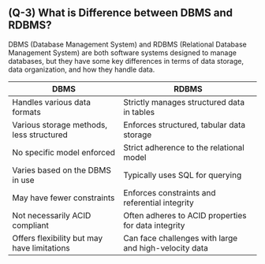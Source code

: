 ## (Q-3) What is Difference between DBMS and RDBMS?

DBMS (Database Management System) and RDBMS (Relational Database Management System) are both software systems designed to manage databases, but they have some key differences in terms of data storage, data organization, and how they handle data.

| DBMS                                      | RDBMS                                      |
|------------------------------------------|--------------------------------------------|
| Handles various data formats              | Strictly manages structured data in tables  |
| Various storage methods, less structured | Enforces structured, tabular data storage   |
| No specific model enforced                | Strict adherence to the relational model  |
| Varies based on the DBMS in use          | Typically uses SQL for querying            |
| May have fewer constraints               | Enforces constraints and referential integrity |
| Not necessarily ACID compliant            | Often adheres to ACID properties for data integrity |
| Offers flexibility but may have limitations | Can face challenges with large and high-velocity data |